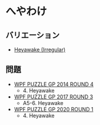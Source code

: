 # へやわけ

## バリエーション
- [Heyawake (Irregular)](heyawake_irregular.md)

## 問題
- [WPF PUZZLE GP 2014 ROUND 4](../questions/wpfpgp2014_4.md)
	- 4\. Heyawake
- [WPF PUZZLE GP 2017 ROUND 3](../questions/wpfpgp2017_3.md)
	- A5-6. Heyawake
- [WPF PUZZLE GP 2020 ROUND 1](../questions/wpfpgp2020_1.md)
	- 4\. Heyawake
